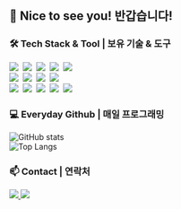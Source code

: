 ## 👋 Nice to see you! 반갑습니다! 

<h3 align="left">🛠️ Tech Stack & Tool | 보유 기술 & 도구</h3>
<div align="left">
  <img src="https://img.shields.io/badge/python-3670A0?style=for-the-badge&logo=python&logoColor=ffdd54" />&nbsp
  <img src="https://img.shields.io/badge/pandas-150458.svg?style=for-the-badge&logo=pandas&logoColor=white" />&nbsp
  <img src="https://img.shields.io/badge/numpy-4d77cf.svg?style=for-the-badge&logo=numpy&logoColor=white" />&nbsp
  <img src="https://img.shields.io/badge/Matplotlib-11557c.svg?style=for-the-badge&logo=Matplotlib&logoColor=white" />&nbsp
  <img src="https://img.shields.io/badge/mysql-4479A1?style=for-the-badge&logo=mysql&logoColor=white" />&nbsp
</div>

<div align="left">
<img src="https://img.shields.io/badge/bigquery-4285F4?style=for-the-badge&logo=google-bigquery&logoColor=white" />&nbsp
<img src="https://img.shields.io/badge/openai-412991?style=for-the-badge&logo=openai&logoColor=white" />&nbsp
<img src="https://img.shields.io/badge/torch-EE4C2C?style=for-the-badge&logo=pytorch&logoColor=white" />&nbsp
<img src="https://img.shields.io/badge/scikit_learn-F7931E?style=for-the-badge&logo=scikit-learn&logoColor=white" />&nbsp

</div>

<div align="left">
  <img src="https://img.shields.io/badge/git-F05033.svg?style=for-the-badge&logo=git&logoColor=white" />&nbsp
  <img src="https://img.shields.io/badge/github-181717.svg?style=for-the-badge&logo=github&logoColor=white" />&nbsp
  <img src="https://img.shields.io/badge/Notion-F3F3F3.svg?style=for-the-badge&logo=notion&logoColor=black" />&nbsp
  <img src="https://img.shields.io/badge/VSCode-007ACC?style=for-the-badge&logo=visual-studio-code&logoColor=white" />&nbsp
  <img src="https://img.shields.io/badge/jupyter-2C2C32.svg?style=for-the-badge&logo=jupyter&logoColor=F37726" />&nbsp
</div>


<h3 align="left">💻 Everyday Github | 매일 프로그래밍</h3>
<div align="left">
  
![GitHub stats](https://github-readme-stats.vercel.app/api?username=sung-hwan-new&show_icons=true&theme=solarized-light&icon_color=4CAF50&text_color=000000&bg_color=FFFFFF)
<br>
![Top Langs](https://github-readme-stats.vercel.app/api/top-langs/?username=sung-hwan-new&layout=compact)


<h3 align="left">📫 Contact | 연락처 </h3>
<div align="left">
  <a href="https://velog.io/@sung_hwan_new/">
    <img src="https://img.shields.io/badge/Velog-1EBC8F?style=for-the-badge&logo=velog&logoColor=white" />
  </a>
  <a href="mailto:sung.hwan.new@gmail.com">
    <img src="https://img.shields.io/badge/sung.hwan.new@gmail.com-D14836?style=for-the-badge&logo=gmail&logoColor=white"/>
  </a>
</div>


